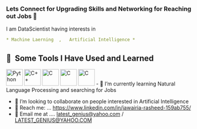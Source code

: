 ### Lets Connect for Upgrading Skills and Networking for Reaching out Jobs  👋
I am DataScientist having interests in
```yaml  
* Machine Laerning  ,   Artificial Intelligence *
```
<h2> 🚀 &nbsp;Some Tools I Have Used and Learned</h2>
<p align="left">
<img <img src="https://cdn.jsdelivr.net/gh/devicons/devicon/icons/python/python-original.svg" alt = "Python"  width="45" height="45"/> 
<img src="https://cdn.jsdelivr.net/gh/devicons/devicon/icons/cplusplus/cplusplus-original.svg" alt = "C++"  width="45" height="45" />
<img src="https://cdn.jsdelivr.net/gh/devicons/devicon/icons/c/c-original.svg" alt = "C "  width="45" height="45" />
<img src="https://cdn.jsdelivr.net/gh/devicons/devicon/icons/slack/slack-original.svg"    alt = "C "  width="45" height="45" />
<img src="https://cdn.jsdelivr.net/gh/devicons/devicon/icons/visualstudio/visualstudio-plain.svg"    alt = "C "  width="45" height="45"  />
- 🌱 I’m currently learning Natural Language Processing and searching for Jobs
   
- 👯 I’m looking to collaborate on people interested in Artificial Intelligence 
- 💬  Reach me: ... https://www.linkedin.com/in/jawairia-rasheed-159ab755/ 
- 💬  Email me at ....   latest_genius@yahoo.com /  LATEST_GENIUS@YAHOO.COM
   <p align="center">  </a>
